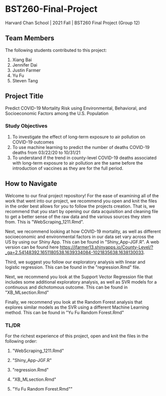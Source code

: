 # BST260-Final-Project

Harvard Chan School | 2021 Fall | BST260 Final Project (Group 12)

## Team Members 
The following students contributed to this project: 

1. Xiang Bai 
2. Jennifer Dai 
3. Justin Farmer
4. Yu Fu
5. Steven Tang 

## Project Title
Predict COVID-19 Mortality Risk using Environmental, Behavioral, and Socioeconomic Factors among the U.S. Population

### Study Objectives
1. To investigate the effect of long-term exposure to air pollution on COVID-19 outcomes
2. To use machine learning to predict the number of deaths COVID-19 deaths from 03/22/20 to 10/31/21
3. To understand if the trend in county-level COVID-19 deaths associated with long-term exposure to air pollution are the same before the introduction of vaccines as they are for the full period. 

## How to Navigate
Welcome to our final project repository! For the ease of examining all of the work that went into our project, we recommend you open and knit the files in the order best allows for you to follow the projects creation. That is, we recommend that you start by opening our data acquisition and cleaning file to get a better sense of the raw data and the various sources they stem from. This is "WebScraping_1211.Rmd". 

Next, we recommend looking at how COVID-19 mortality, as well as different socioeconomic and environmental factors in our data set vary across the US by using our Shiny App. This can be found in "Shiny_App-JGF.R". A web version can be found here https://jfarmer13.shinyapps.io/County-Level/?_ga=2.54148392.1651180538.1639334084-1021835638.1638130033. 

Third, we suggest you follow our exploratory analysis with linear and logistic regression. This can be found in the "regression.Rmd" file.

Next, we recommend you look at the Support Vector Regression file that includes some additional exploratory analysis, as well as SVR models for a continuous and dichotomous outcome. This can be found in "XB_MLsection.Rmd"

Finally, we recommend you look at the Random Forest analysis that explores similar models as the SVR using a different Machine Learning method. This can be found in "Yu Fu Random Forest.Rmd"


### TL/DR

For the richest experience of this project, open and knit the files in the following order: 

1. "WebScraping_1211.Rmd"

2. "Shiny_App-JGF.R"

3. "regression.Rmd"

4. "XB_MLsection.Rmd"

5. "Yu Fu Random Forest.Rmd""




